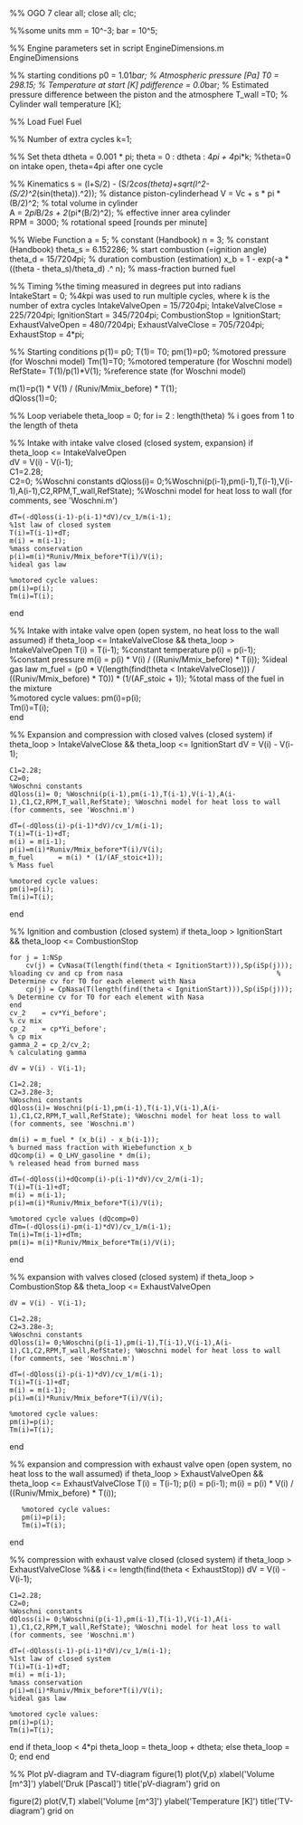 %% OGO 7
clear all;
close all;
clc;

%%some units
mm = 10^-3;   bar = 10^5;

%% Engine parameters set in script EngineDimensions.m
EngineDimensions

%% starting conditions
p0 = 1.01*bar;                                                             % Atmospheric pressure [Pa]
T0 = 298.15;                                                               % Temperature at start [K]
pdifference = 0.0*bar;                                                     % Estimated pressure difference between the piston and the atmosphere
T_wall =T0;                                                                % Cylinder wall temperature [K];


%% Load Fuel
Fuel

%% Number of extra cycles
k=1;        

%% Set theta
dtheta = 0.001 * pi;
theta = 0 : dtheta : 4*pi + 4*pi*k;                                               %theta=0 on intake open, theta=4pi after one cycle

%% Kinematics
s    = (l+S/2) - (S/2*cos(theta)+sqrt(l^2-(S/2)^2*(sin(theta)).^2));       % distance piston-cylinderhead
V    = Vc + s * pi * (B/2)^2;                                              % total volume in cylinder                         
A    = 2*pi*B/2*s + 2*(pi*(B/2)^2);                                        % effective inner area cylinder           
RPM  = 3000;                                                               % rotational speed [rounds per minute]

%% Wiebe Function 
a = 5;                                                                      % constant (Handbook)
n = 3;                                                                      % constant (Handbook)
theta_s = 6.152286;                                                         % start combustion (=ignition angle)
theta_d = 15/720*4*pi;                                                      % duration combustion (estimation)
x_b = 1 - exp(-a * ((theta - theta_s)/theta_d) .^ n);                       % mass-fraction burned fuel



%% Timing                                                                   %the timing measured in degrees put into radians                  
IntakeStart = 0;                                                    %4*k*pi was used to run multiple cycles, where k is the number of extra cycles
IntakeValveOpen = 15/720*4*pi;
IntakeValveClose = 225/720*4*pi; 
IgnitionStart = 345/720*4*pi;
CombustionStop = IgnitionStart;
ExhaustValveOpen = 480/720*4*pi;
ExhaustValveClose = 705/720*4*pi;
ExhaustStop = 4*pi;

%% Starting conditions
p(1)= p0;
T(1)= T0;
pm(1)=p0;                                                                   %motored pressure (for Woschni model)
Tm(1)=T0;                                                                   %motored temperature (for Woschni model)
RefState= T(1)/p(1)*V(1);                                                   %reference state (for Woschni model)

m(1)=p(1) * V(1) / (Runiv/Mmix_before) * T(1);                                         
dQloss(1)=0;


%% Loop veriabele
theta_loop = 0;
for i= 2 : length(theta)   % i goes from 1 to the length of theta


%% Intake with intake valve closed (closed system, expansion)
if theta_loop <= IntakeValveOpen     
    dV = V(i) - V(i-1);    
    C1=2.28;                                                                
    C2=0;                                                                   %Woschni constants
    dQloss(i)= 0;%Woschni(p(i-1),pm(i-1),T(i-1),V(i-1),A(i-1),C2,RPM,T_wall,RefState); %Woschni model for heat loss to wall (for comments, see 'Woschni.m')
       
    dT=(-dQloss(i-1)-p(i-1)*dV)/cv_1/m(i-1);                                %1st law of closed system
    T(i)=T(i-1)+dT;
    m(i) = m(i-1);                                                          %mass conservation
    p(i)=m(i)*Runiv/Mmix_before*T(i)/V(i);                                  %ideal gas law
    
    %motored cycle values:
    pm(i)=p(i);                                                             
    Tm(i)=T(i);
end

%% Intake with intake valve open   (open system, no heat loss to the wall assumed) 
if  theta_loop <= IntakeValveClose && theta_loop > IntakeValveOpen
    T(i) = T(i-1);                                                          %constant temperature
    p(i) = p(i-1);                                                          %constant pressure
    m(i) = p(i) * V(i) / ((Runiv/Mmix_before) * T(i));                      %ideal gas law
    m_fuel = (p0 * V(length(find(theta < IntakeValveClose))) / ((Runiv/Mmix_before) * T0))  * (1/(AF_stoic + 1));
                                                                            %total mass of the fuel in the mixture    
    %motored cycle values:
    pm(i)=p(i);                                                             
    Tm(i)=T(i);             
end

    
%% Expansion and compression with closed valves (closed system)
if theta_loop > IntakeValveClose && theta_loop <= IgnitionStart
    dV = V(i) - V(i-1);
    
    C1=2.28;                                                                
    C2=0;                                                                   %Woschni constants
    dQloss(i)= 0; %Woschni(p(i-1),pm(i-1),T(i-1),V(i-1),A(i-1),C1,C2,RPM,T_wall,RefState); %Woschni model for heat loss to wall (for comments, see 'Woschni.m')
    
    dT=(-dQloss(i)-p(i-1)*dV)/cv_1/m(i-1);
    T(i)=T(i-1)+dT;
    m(i) = m(i-1);    
    p(i)=m(i)*Runiv/Mmix_before*T(i)/V(i);
    m_fuel      = m(i) * (1/(AF_stoic+1));                                       % Mass fuel
   
    %motored cycle values:
    pm(i)=p(i);                                                             
    Tm(i)=T(i);
end
      

    
%% Ignition and combustion (closed system)
if theta_loop > IgnitionStart && theta_loop <= CombustionStop
 
    for j = 1:NSp
        cv(j) = CvNasa(T(length(find(theta < IgnitionStart))),Sp(iSp(j)));   %loading cv and cp from nasa                                      % Determine cv for T0 for each element with Nasa
        cp(j) = CpNasa(T(length(find(theta < IgnitionStart))),Sp(iSp(j)));   % Determine cv for T0 for each element with Nasa
    end
    cv_2    = cv*Yi_before';                                                 % cv mix
    cp_2    = cp*Yi_before';                                                 % cp mix
    gamma_2 = cp_2/cv_2;                                                     % calculating gamma 
    
    dV = V(i) - V(i-1);                               

    C1=2.28;                                                                
    C2=3.28e-3;                                                              %Woschni constants
    dQloss(i)= Woschni(p(i-1),pm(i-1),T(i-1),V(i-1),A(i-1),C1,C2,RPM,T_wall,RefState); %Woschni model for heat loss to wall (for comments, see 'Woschni.m')
    
    dm(i) = m_fuel * (x_b(i) - x_b(i-1));                                   % burned mass fraction with Wiebefunction x_b
    dQcomp(i) = Q_LHV_gasoline * dm(i);                                     % released head from burned mass
  
    dT=(-dQloss(i)+dQcomp(i)-p(i-1)*dV)/cv_2/m(i-1);                       
    T(i)=T(i-1)+dT;                                                        
    m(i) = m(i-1);                                                          
    p(i)=m(i)*Runiv/Mmix_before*T(i)/V(i);
    
    %motored cycle values (dQcomp=0)   
    dTm=(-dQloss(i)-pm(i-1)*dV)/cv_1/m(i-1);
    Tm(i)=Tm(i-1)+dTm;
    pm(i)= m(i)*Runiv/Mmix_before*Tm(i)/V(i);
end


%% expansion with valves closed (closed system)
if theta_loop > CombustionStop && theta_loop <= ExhaustValveOpen
    
    dV = V(i) - V(i-1);
    
    C1=2.28;                                                                
    C2=3.28e-3;                                                              %Woschni constants   
    dQloss(i)= 0;%Woschni(p(i-1),pm(i-1),T(i-1),V(i-1),A(i-1),C1,C2,RPM,T_wall,RefState); %Woschni model for heat loss to wall (for comments, see 'Woschni.m')
       
    dT=(-dQloss(i)-p(i-1)*dV)/cv_1/m(i-1);                                      
    T(i)=T(i-1)+dT;
    m(i) = m(i-1);    
    p(i)=m(i)*Runiv/Mmix_before*T(i)/V(i); 
    
    %motored cycle values:
    pm(i)=p(i);                                                             
    Tm(i)=T(i);
end

%% expansion and compression with exhaust valve open (open system, no heat loss to the wall assumed)
if theta_loop > ExhaustValveOpen && theta_loop <= ExhaustValveClose
       T(i) = T(i-1);
       p(i) = p(i-1);
       m(i) = p(i) * V(i) / ((Runiv/Mmix_before) * T(i));
    
       %motored cycle values:
       pm(i)=p(i);                                                             
       Tm(i)=T(i);
end

%% compression with exhaust valve closed (closed system)
if theta_loop > ExhaustValveClose %&& i <= length(find(theta < ExhaustStop))
    dV = V(i) - V(i-1);                                         
    
    C1=2.28;                                                                
    C2=0;                                                                   %Woschni constants
    dQloss(i)= 0;%Woschni(p(i-1),pm(i-1),T(i-1),V(i-1),A(i-1),C1,C2,RPM,T_wall,RefState); %Woschni model for heat loss to wall (for comments, see 'Woschni.m')
       
    dT=(-dQloss(i-1)-p(i-1)*dV)/cv_1/m(i-1);                                %1st law of closed system
    T(i)=T(i-1)+dT;
    m(i) = m(i-1);                                                          %mass conservation
    p(i)=m(i)*Runiv/Mmix_before*T(i)/V(i);                                  %ideal gas law
    
    %motored cycle values:
    pm(i)=p(i);                                                             
    Tm(i)=T(i);
end
if theta_loop < 4*pi
    theta_loop = theta_loop + dtheta;
else
    theta_loop = 0;
end
end   


%% Plot pV-diagram and TV-diagram
figure(1)
plot(V,p)
xlabel('Volume [m^3]')
ylabel('Druk [Pascal]')
title('pV-diagram')
grid on

figure(2)
plot(V,T)
xlabel('Volume [m^3]')
ylabel('Temperature [K]')
title('TV-diagram')
grid on
